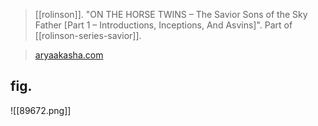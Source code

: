 > [[rolinson]]. "ON THE HORSE TWINS – The Savior Sons of the Sky Father [Part 1 – Introductions, Inceptions, And Asvins]". Part of [[rolinson-series-savior]].

> [aryaakasha.com](https://aryaakasha.com/2020/08/04/on-the-horse-twins-the-savior-sons-of-the-sky-father-part-1-introductions-inceptions-and-asvins/)

## fig.
![[89672.png]]
